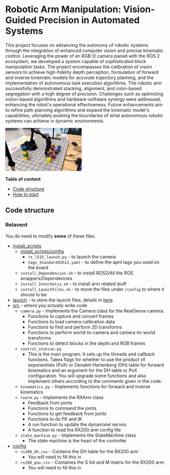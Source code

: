 # Robotic Arm Manipulation: Vision-Guided Precision in Automated Systems


This project focuses on advancing the autonomy of robotic systems through the integration of enhanced computer vision and precise kinematic control. Leveraging the power of an RGB-D camera paired with the ROS 2 ecosystem, we developed a system capable of sophisticated block manipulation tasks. The project encompasses the calibration of vision sensors to achieve high-fidelity depth perception, formulation of forward and inverse kinematic models for accurate trajectory planning, and the implementation of autonomous task execution algorithms. The robotic arm successfully demonstrated stacking, alignment, and color-based segregation with a high degree of precision. Challenges such as optimizing vision-based algorithms and hardware-software synergy were addressed, enhancing the robot's operational effectiveness. Future enhancements aim to refine path planning algorithms and expand the kinematic model's capabilities, ultimately pushing the boundaries of what autonomous robotic systems can achieve in dynamic environments.


![Alt text](/media/arm_robot_240.gif)


**Table of content**
- [Code structure](#code-structure)
- [How to start](#how-to-start)

## Code structure

### Relavent 
You do need to modify **some** of these files.
- [install_scripts](install_scripts)
    - [install_scripts/config](install_scripts/config)
        - `rs_l515_launch.py` - to launch the camera
        - `tags_Standard41h12.yaml` - to define the april tags you used on the board
    - `install_Dependencies.sh` - to install ROS2/All the ROS wrappers/Dependencies
    - `install_Interbotix.sh` - to install arm related stuff
    - `install_LaunchFiles.sh` - to move the files under `/config` to where it should to be 
- [launch](launch) - to store the launch files, details in [here](code/launch/README.md)
- [src](src) - where you actually write code
    - `camera.py` - Implements the Camera class for the RealSense camera. 
        - Functions to capture and convert frames
        - Functions to load camera calibration data
        - Functions to find and perform 2D transforms
        - Functions to perform world-to-camera and camera-to-world transforms
        - Functions to detect blocks in the depth and RGB frames
    - `control_station.py`
         - This is the main program. It sets up the threads and callback functions. Takes flags for whether to use the product of exponentials (PoX) or Denabit-Hartenberg (DH) table for forward kinematics and an argument for the DH table or PoX configuration. You will upgrade some functions and also implement others according to the comments given in the code.
    - `kinematics.py` - Implements functions for forward and inverse kinematics
    - `rxarm.py` - Implements the RXArm class
        - Feedback from joints
        - Functions to command the joints
        - Functions to get feedback from joints
        - Functions to do FK and IK
        - A run function to update the dynamixiel servos
        - A function to read the RX200 arm config file
    - `state_machine.py` - Implements the StateMachine class
        - The state machine is the heart of the controller
- [config](config)
    - `rx200_dh.csv` - Contains the DH table for the RX200 arm
        - You will need to fill this in
    - `rx200_pox.csv` - Containes the S list and M matrix for the RX200 arm.
        - You will need to fill this in

